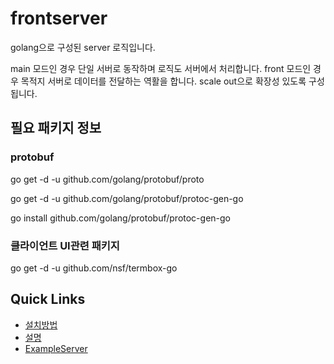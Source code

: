# frontserver
golang으로 구성된 server 로직입니다. 

main 모드인 경우 단일 서버로 동작하며 로직도 서버에서 처리합니다.
front 모드인 경우 목적지 서버로 데이터를 전달하는 역활을 합니다. scale out으로 확장성 있도록 구성됩니다. 

## 필요 패키지 정보

### protobuf

  go get -d -u github.com/golang/protobuf/proto
 
  go get -d -u github.com/golang/protobuf/protoc-gen-go
 
  go install github.com/golang/protobuf/protoc-gen-go
 
### 클라이언트 UI관련 패키지 

 go get -d -u github.com/nsf/termbox-go

## Quick Links
* [설치방법](https://github.com/woong20123/frontserver/wiki/FrontServer_Set_Project)
* [설명](https://github.com/woong20123/frontserver/wiki/FrontServer_doc) 
* [ExampleServer](https://github.com/woong20123/frontserver/wiki/FrontServer_ExampleServer)


